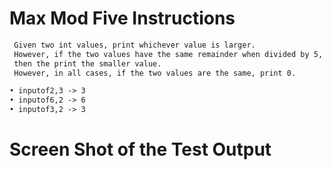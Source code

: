 # Max Mod Five Instructions  
```md 
 Given two int values, print whichever value is larger.
 However, if the two values have the same remainder when divided by 5,
 then the print the smaller value.
 However, in all cases, if the two values are the same, print 0.

• inputof2,3 -> 3
• inputof6,2 -> 6
• inputof3,2 -> 3
```

# Screen Shot of the Test Output 

